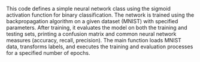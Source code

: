 This code defines a simple neural network class using the sigmoid activation function for binary classification. The network is trained using the backpropagation algorithm on a given dataset (MNIST) with specified parameters. After training, it evaluates the model on both the training and testing sets, printing a confusion matrix and common neural network measures (accuracy, recall, precision). The main function loads MNIST data, transforms labels, and executes the training and evaluation processes for a specified number of epochs.

